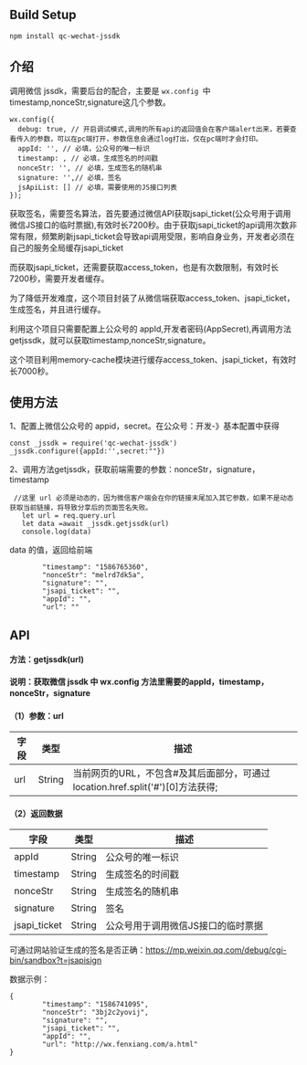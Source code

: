 
## Build Setup

```bash
npm install qc-wechat-jssdk


```
## 介绍
调用微信 jssdk，需要后台的配合，主要是 `wx.config `中timestamp,nonceStr,signature这几个参数。
```
wx.config({
  debug: true, // 开启调试模式,调用的所有api的返回值会在客户端alert出来，若要查看传入的参数，可以在pc端打开，参数信息会通过log打出，仅在pc端时才会打印。
  appId: '', // 必填，公众号的唯一标识
  timestamp: , // 必填，生成签名的时间戳
  nonceStr: '', // 必填，生成签名的随机串
  signature: '',// 必填，签名
  jsApiList: [] // 必填，需要使用的JS接口列表
});
```
获取签名，需要签名算法，首先要通过微信API获取jsapi_ticket(公众号用于调用微信JS接口的临时票据),有效时长7200秒。由于获取jsapi_ticket的api调用次数非常有限，频繁刷新jsapi_ticket会导致api调用受限，影响自身业务，开发者必须在自己的服务全局缓存jsapi_ticket 

而获取jsapi_ticket，还需要获取access_token，也是有次数限制，有效时长7200秒，需要开发者缓存。

为了降低开发难度，这个项目封装了从微信端获取access_token、jsapi_ticket，生成签名，并且进行缓存。

利用这个项目只需要配置上公众号的 appId,开发者密码(AppSecret),再调用方法getjssdk，就可以获取timestamp,nonceStr,signature。

这个项目利用memory-cache模块进行缓存access_token、jsapi_ticket，有效时长7000秒。

## 使用方法
1、配置上微信公众号的 appid，secret。在公众号：开发-》基本配置中获得
 ```
const _jssdk = require('qc-wechat-jssdk')
_jssdk.configure({appId:'',secret:""})

```
2、调用方法getjssdk，获取前端需要的参数：nonceStr，signature，timestamp
```
 //这里 url 必须是动态的，因为微信客户端会在你的链接末尾加入其它参数，如果不是动态获取当前链接，将导致分享后的页面签名失败。
   let url = req.query.url
   let data =await _jssdk.getjssdk(url)
   console.log(data)   
```
data 的值，返回给前端
```
        "timestamp": "1586765360",
        "nonceStr": "melrd7dk5a",
        "signature": "",
        "jsapi_ticket": "",
        "appId": "",
        "url": ""
```
## API

#### 方法：getjssdk(url)
**说明：获取微信 jssdk 中 wx.config 方法里需要的appId，timestamp，nonceStr，signature**

#### （1）参数：url

字段 | 类型 | 描述
---|---|---
url | String |  当前网页的URL，不包含#及其后面部分，可通过location.href.split('#')[0]方法获得;



#### （2）返回数据

字段 | 类型 | 描述
---|---|---
appId | String |  公众号的唯一标识
timestamp | String |  生成签名的时间戳
nonceStr | String |  生成签名的随机串
signature | String |  签名
jsapi_ticket | String |  公众号用于调用微信JS接口的临时票据

可通过网站验证生成的签名是否正确：https://mp.weixin.qq.com/debug/cgi-bin/sandbox?t=jsapisign

数据示例：
```
{
        "timestamp": "1586741095",
        "nonceStr": "3bj2c2yovij",
        "signature": "",
        "jsapi_ticket": "",
        "appId": "",
        "url": "http://wx.fenxiang.com/a.html"
}

```
